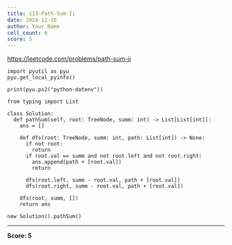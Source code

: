 ```yaml
---
title: 113-Path-Sum-Ii
date: 2024-12-26
author: Your Name
cell_count: 6
score: 5
---
```


https://leetcode.com/problems/path-sum-ii


```
import pyutil as pyu
pyu.get_local_pyinfo()
```


```
print(pyu.ps2("python-dotenv"))
```


```
from typing import List
```


```
class Solution:
  def pathSum(self, root: TreeNode, summ: int) -> List[List[int]]:
    ans = []

    def dfs(root: TreeNode, summ: int, path: List[int]) -> None:
      if not root:
        return
      if root.val == summ and not root.left and not root.right:
        ans.append(path + [root.val])
        return

      dfs(root.left, summ - root.val, path + [root.val])
      dfs(root.right, summ - root.val, path + [root.val])

    dfs(root, summ, [])
    return ans
```


```
new Solution().pathSum()
```


---
**Score: 5**